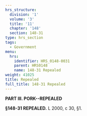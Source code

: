 ```yaml
---
hrs_structure:
  division: '1'
  volume: '3'
  title: '11'
  chapter: '148'
  section: 148-31
type: hrs_section
tags:
  - Government
menu:
  hrs:
    identifier: HRS_0148-0031
    parent: HRS0148
    name: 148-31 Repealed
weight: 41025
title: Repealed
full_title: 148-31 Repealed
---
```

**PART III. PORK--REPEALED**

**§148-31 REPEALED.** L 2000, c 30, §1.